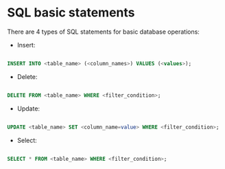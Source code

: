 # SQL basic statements

There are 4 types of SQL statements for basic database operations:

- Insert:

```sql

INSERT INTO <table_name> (<column_names>) VALUES (<values>);

```
- Delete:

```sql

DELETE FROM <table_name> WHERE <filter_condition>;

```
- Update:

```sql

UPDATE <table_name> SET <column_name=value> WHERE <filter_condition>;

```
- Select:

```sql

SELECT * FROM <table_name> WHERE <filter_condition>;
```
